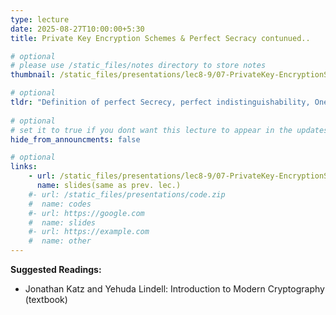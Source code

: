 ```yaml
---
type: lecture
date: 2025-08-27T10:00:00+5:30
title: Private Key Encryption Schemes & Perfect Secracy contunued..

# optional
# please use /static_files/notes directory to store notes
thumbnail: /static_files/presentations/lec8-9/07-PrivateKey-EncryptionScheme.png

# optional
tldr: "Definition of perfect Secrecy, perfect indistinguishability, One Time Pad (OTP)"
  
# optional
# set it to true if you dont want this lecture to appear in the updates section
hide_from_announcments: false

# optional
links: 
    - url: /static_files/presentations/lec8-9/07-PrivateKey-EncryptionScheme.pdf
      name: slides(same as prev. lec.)
    #- url: /static_files/presentations/code.zip
    #  name: codes
    #- url: https://google.com
    #  name: slides
    #- url: https://example.com
    #  name: other
---
```

<!-- Other additional contents using markdown -->
**Suggested Readings:**

- Jonathan Katz and Yehuda Lindell: Introduction to Modern Cryptography (textbook)